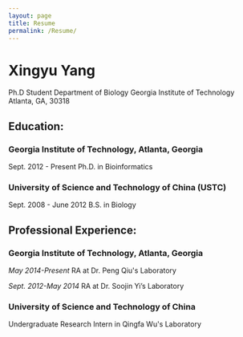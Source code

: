 ```yaml
---
layout: page
title: Resume
permalink: /Resume/
---
```


# Xingyu Yang

Ph.D Student
Department of Biology
Georgia Institute of Technology
Atlanta, GA, 30318

## Education:

### Georgia Institute of Technology, Atlanta, Georgia
Sept. 2012 - Present Ph.D. in Bioinformatics
### University of Science and Technology of China (USTC)
Sept. 2008 - June 2012 B.S. in Biology



## Professional Experience:

### Georgia Institute of Technology, Atlanta, Georgia
*May 2014-Present* RA at Dr. Peng Qiu's Laboratory

*Sept. 2012-May 2014* RA at Dr. Soojin Yi’s Laboratory
### University of Science and Technology of China
Undergraduate Research Intern in Qingfa Wu's Laboratory
